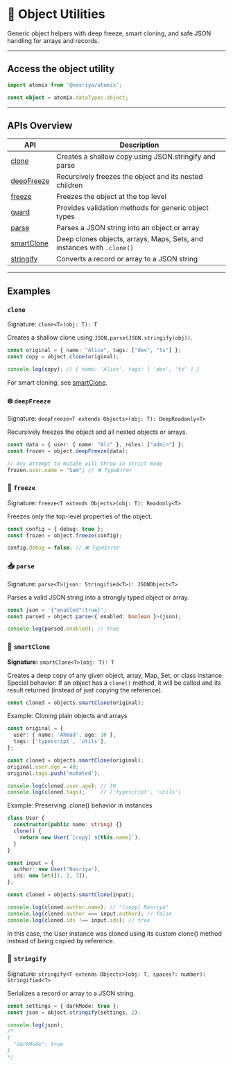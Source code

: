 # 🧱 Object Utilities  
Generic object helpers with deep freeze, smart cloning, and safe JSON handling for arrays and records.

---

## Access the object utility

```ts
import atomix from '@nasriya/atomix';

const object = atomix.dataTypes.object;
```
---
## APIs Overview

| API                        | Description                                                            |
| -------------------------- | ---------------------------------------------------------------------- |
| [clone](#clone)            | Creates a shallow copy using JSON.stringify and parse                  |
| [deepFreeze](#️-deepfreeze) | Recursively freezes the object and its nested children                 |
| [freeze](#-freeze)         | Freezes the object at the top level                                    |
| [guard](./object-guard.md) | Provides validation methods for generic object types                   |
| [parse](#-parse)           | Parses a JSON string into an object or array                           |
| [smartClone](#-smartclone) | Deep clones objects, arrays, Maps, Sets, and instances with `.clone()` |
| [stringify](#-stringify)   | Converts a record or array to a JSON string                            |

---
## Examples

### `clone`
Signature: `clone<T>(obj: T): T`

Creates a shallow clone using `JSON.parse(JSON.stringify(obj))`.

```ts
const original = { name: "Alice", tags: ["dev", "ts"] };
const copy = object.clone(original);

console.log(copy); // { name: 'Alice', tags: [ 'dev', 'ts' ] }
```

For smart cloning, see [smartClone](#-smartclone).

### ❄️ `deepFreeze`
Signature: `deepFreeze<T extends Objects>(obj: T): DeepReadonly<T>`

Recursively freezes the object and all nested objects or arrays.

```ts
const data = { user: { name: "Ali" }, roles: ["admin"] };
const frozen = object.deepFreeze(data);

// Any attempt to mutate will throw in strict mode
frozen.user.name = "Sam"; // ❌ TypeError
```

### 🧊 `freeze`
Signature: `freeze<T extends Objects>(obj: T): Readonly<T>`

Freezes only the top-level properties of the object.

```ts
const config = { debug: true };
const frozen = object.freeze(config);

config.debug = false; // ❌ TypeError
```

### 📥 `parse`
Signature: `parse<T>(json: Stringified<T>): JSONObject<T>`

Parses a valid JSON string into a strongly typed object or array.

```ts
const json = '{"enabled":true}';
const parsed = object.parse<{ enabled: boolean }>(json);

console.log(parsed.enabled); // true
```

### 🧠 `smartClone`

**Signature:** `smartClone<T>(obj: T): T`

Creates a deep copy of any given object, array, Map, Set, or class instance.  
Special behavior: If an object has a `clone()` method, it will be called and its result returned (instead of just copying the reference).

```ts
const cloned = objects.smartClone(original);
```

Example: Cloning plain objects and arrays

```ts
const original = {
  user: { name: 'Ahmad', age: 30 },
  tags: ['typescript', 'utils'],
};

const cloned = objects.smartClone(original);
original.user.age = 40;
original.tags.push('mutated');

console.log(cloned.user.age); // 30
console.log(cloned.tags);     // ['typescript', 'utils']
```

Example: Preserving .clone() behavior in instances

```ts
class User {
  constructor(public name: string) {}
  clone() {
    return new User(`[copy] ${this.name}`);
  }
}

const input = {
  author: new User('Nasriya'),
  ids: new Set([1, 2, 3]),
};

const cloned = objects.smartClone(input);

console.log(cloned.author.name); // "[copy] Nasriya"
console.log(cloned.author === input.author); // false
console.log(cloned.ids !== input.ids); // true
```
In this case, the User instance was cloned using its custom clone() method instead of being copied by reference.

### 📝 `stringify`
Signature: `stringify<T extends Objects>(obj: T, spaces?: number): Stringified<T>`

Serializes a record or array to a JSON string.

```ts
const settings = { darkMode: true };
const json = object.stringify(settings, 2);

console.log(json);
/*
{
  "darkMode": true
}
*/
```